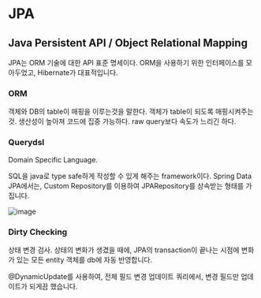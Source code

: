 # JPA

## Java Persistent API / Object Relational Mapping

JPA는 ORM 기술에 대한 API 표준 명세이다. ORM을 사용하기 위한 인터페이스를 모아두었고, Hibernate가 대표적입니다.

### ORM

객체와 DB의 table이 매핑을 이루는것을 말한다. 객체가 table이 되도록 매핑시켜주는것. 생산성이 높아져 코드에 집중 가능하다. raw query보다 속도가 느리긴 하다.

### Querydsl

Domain Specific Language.

SQL을 java로 type safe하게 작성할 수 있게 해주는 framework이다. Spring Data JPA에서는, Custom Repository를 이용하여 JPARepository를 상속받는 형태를 가집니다.



![image](https://user-images.githubusercontent.com/46887352/98670148-97deea80-2395-11eb-8ca0-537a00362803.png)



### Dirty Checking

상태 변경 검사. 상태의 변화가 생겼을 때에, JPA의 transaction이 끝나는 시점에 변화가 있는 모든 entity 객체를 db에 자동 반영합니다.

@DynamicUpdate를 사용하여, 전체 필드 변경 업데이트 쿼리에서, 변경 필드만 업데이트가 되게끔 했습니다.